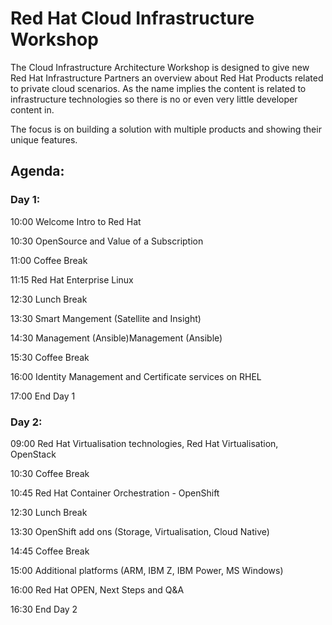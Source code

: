 # Red Hat Cloud Infrastructure Workshop

The Cloud Infrastructure Architecture Workshop is designed to give new Red Hat Infrastructure Partners an overview about Red Hat Products related to private cloud scenarios. As the name implies the content is related to infrastructure technologies so there is no or even very little developer content in. 

The focus is on building a solution with multiple products and showing their unique features. 

## Agenda:

### Day 1:        

10:00 Welcome Intro to Red Hat

10:30 OpenSource and Value of a Subscription

11:00 Coffee Break

11:15 Red Hat Enterprise Linux 

12:30 Lunch Break

13:30 Smart Mangement (Satellite and Insight)
 
14:30 Management (Ansible)Management (Ansible)

15:30 Coffee Break 

16:00 Identity Management and Certificate services on RHEL

17:00 End Day 1

### Day 2:        

09:00 Red Hat Virtualisation technologies, Red Hat Virtualisation, OpenStack

10:30 Coffee Break

10:45 Red Hat Container Orchestration - OpenShift

12:30 Lunch Break

13:30 OpenShift add ons (Storage, Virtualisation, Cloud Native)

14:45 Coffee Break

15:00 Additional platforms (ARM, IBM Z, IBM Power, MS Windows)

16:00 Red Hat OPEN, Next Steps and Q&A        

16:30 End Day 2

